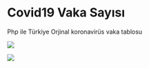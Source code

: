 # Covid19 Vaka Sayısı
Php ile Türkiye Orjinal koronavirüs vaka tablosu


![](https://i.hizliresim.com/DbUaPR.png)

![](https://i.hizliresim.com/P82DMQ.png)
